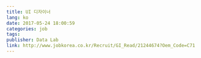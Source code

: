 ```yaml
---
title: UI 디자이너
lang: ko
date: 2017-05-24 18:00:59
categories: job
tags:
publisher: Data Lab
link: http://www.jobkorea.co.kr/Recruit/GI_Read/21244674?Oem_Code=C71
---
```


